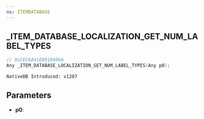 ```yaml
---
ns: ITEMDATABASE
---
```

## _ITEM_DATABASE_LOCALIZATION_GET_NUM_LABEL_TYPES

```c
// 0xCEC6A41E8910486A
Any _ITEM_DATABASE_LOCALIZATION_GET_NUM_LABEL_TYPES(Any p0);
```

```
NativeDB Introduced: v1207
```

## Parameters
* **p0**:

